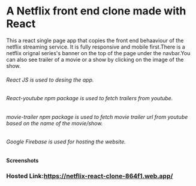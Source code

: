 # A Netflix front end clone made with React

This a react single page app that copies the front end behaaviour of the netflix streaming service. It is fully responsive and mobile first.There is a netflix orignal series's banner on the top of the page under the navbar.You can also see trailer of a movie or a show by clicking on the image of the show.

###### React JS is used to desing the app.
###### React-youtube npm package is used to fetch trailers from youtube.
###### movie-trailer npm package is used to fetch movie trailer url from youtube based on the name of the movie/show.
###### Google Firebase is used for hosting the website.

#### Screenshots


### Hosted Link:https://netflix-react-clone-864f1.web.app/
